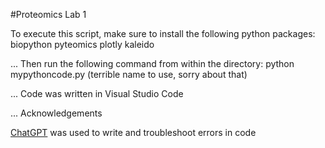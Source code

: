 #Proteomics Lab 1

To execute this script, make sure to install the following python packages:
biopython
pyteomics
plotly
kaleido

...
Then run the following command from within the directory:
python mypythoncode.py (terrible name to use, sorry about that)

... 
Code was written in Visual Studio Code

...
Acknowledgements

[ChatGPT](https://www.openai.com/) was used to write and troubleshoot errors in code